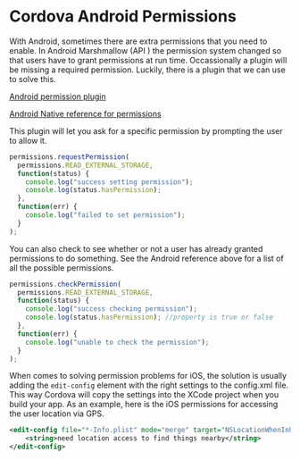 # Cordova Android Permissions

With Android, sometimes there are extra permissions that you need to enable. In Android Marshmallow (API ) the permission system changed so that users have to grant permissions at run time. Occassionally a plugin will be missing a required permission. Luckily, there is a plugin that we can use to solve this.

[Android permission plugin](https://www.npmjs.com/package/cordova-plugin-android-permissions)

[Android Native reference for permissions](https://developer.android.com/reference/android/Manifest.permission.html)

This plugin will let you ask for a specific permission by prompting the user to allow it.

```js
permissions.requestPermission(
  permissions.READ_EXTERNAL_STORAGE,
  function(status) {
    console.log("success setting permission");
    console.log(status.hasPermission);
  },
  function(err) {
    console.log("failed to set permission");
  }
);
```

You can also check to see whether or not a user has already granted permissions to do something. See the Android reference above for a list of all the possible permissions.

```js
permissions.checkPermission(
  permissions.READ_EXTERNAL_STORAGE,
  function(status) {
    console.log("success checking permission");
    console.log(status.hasPermission); //property is true or false
  },
  function(err) {
    console.log("unable to check the permission");
  }
);
```

When comes to solving permission problems for iOS, the solution is usually adding the `edit-config` element with the right settings to the config.xml file. This way Cordova will copy the settings into the XCode project when you build your app. As an example, here is the iOS permissions for accessing the user location via GPS.

```xml
<edit-config file="*-Info.plist" mode="merge" target="NSLocationWhenInUseUsageDescription">
    <string>need location access to find things nearby</string>
</edit-config>
```

<YouTube
  title="Android Permissions on Cordova"
  url="https://www.youtube.com/embed/W47ZJ1vgqqI"
/>
